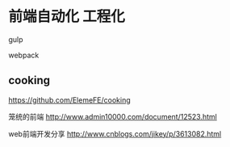 
# 前端自动化 工程化


gulp

webpack


## cooking

https://github.com/ElemeFE/cooking


笼统的前端
http://www.admin10000.com/document/12523.html


web前端开发分享
http://www.cnblogs.com/jikey/p/3613082.html










